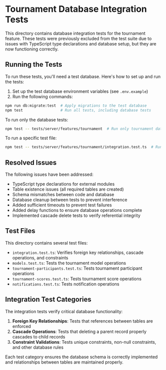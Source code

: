 # Tournament Database Integration Tests

This directory contains database integration tests for the tournament feature. These tests were previously excluded from the test suite due to issues with TypeScript type declarations and database setup, but they are now functioning correctly.

## Running the Tests

To run these tests, you'll need a test database. Here's how to set up and run the tests:

1. Set up the test database environment variables (see `.env.example`)
2. Run the following commands:

```bash
npm run db:migrate:test  # Apply migrations to the test database
npm test                 # Run all tests, including database tests
```

To run only the database tests:

```bash
npm test -- tests/server/features/tournament  # Run only tournament database tests
```

To run a specific test file:

```bash
npm test -- tests/server/features/tournament/integration.test.ts  # Run only integration tests
```

## Resolved Issues

The following issues have been addressed:

- TypeScript type declarations for external modules
- Table existence issues (all required tables are created)
- Schema mismatches between code and database
- Database cleanup between tests to prevent interference
- Added sufficient timeouts to prevent test failures
- Added delay functions to ensure database operations complete
- Implemented cascade delete tests to verify referential integrity

## Test Files

This directory contains several test files:

- `integration.test.ts`: Verifies foreign key relationships, cascade operations, and constraints
- `models.test.ts`: Tests the tournament model operations
- `tournament-participants.test.ts`: Tests tournament participant operations
- `tournament-scores.test.ts`: Tests tournament score operations
- `notifications.test.ts`: Tests notification operations

## Integration Test Categories

The integration tests verify critical database functionality:

1. **Foreign Key Relationships**: Tests that references between tables are enforced
2. **Cascade Operations**: Tests that deleting a parent record properly cascades to child records
3. **Constraint Validations**: Tests unique constraints, non-null constraints, and other database rules

Each test category ensures the database schema is correctly implemented and relationships between tables are maintained properly. 